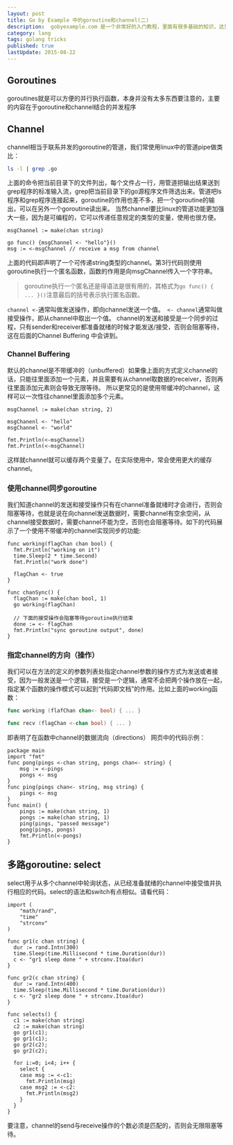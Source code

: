 ```yaml
---
layout: post
title: Go by Example 中的goroutine和channel(二)
description:  gobyexample.com 是一个非常好的入门教程，里面有很多基础的知识，这里主要记录一些比较有“新意”的点。这是第二部分。这些笔记记得越来越细了，本来只打算记一些比较有新意的东西的，现在想记就记了。
category: lang
tags: golang tricks
published: true
lastUpdate: 2015-08-22
---
```


## Goroutines ##
goroutines就是可以方便的并行执行函数，本身并没有太多东西要注意的，主要的内容在于goroutine和channel结合的并发程序

## Channel ##
channel相当于联系并发的goroutine的管道，我们常使用linux中的管道pipe做类比：

```bash
ls -l | grep .go
```
上面的命令把当前目录下的文件列出，每个文件占一行，用管道把输出结果送到grep程序的标准输入流，grep把当前目录下的go源程序文件筛选出来。管道吧ls程序和grep程序连接起来，goroutine的作用也差不多，把一个goroutine的输出，可以在另外一个goroutine读出来。
当然channel要比linux的管道功能更加强大一些，因为是可编程的，它可以传递任意规定的类型的变量，使用也很方便。

```golang
msgChannel := make(chan string)

go func() {msgChannel <- "hello"}()
msg := <-msgChannel // receive a msg from channel
```
上面的代码即声明了一个可传递string类型的channel。第3行代码则使用goroutine执行一个匿名函数，函数的作用是向msgChannel传入一个字符串。

> goroutine执行一个匿名还是得语法是很有用的，其格式为```go func() { ... }()```注意最后的括号表示执行匿名函数。

```channel <-```通常叫做发送操作，即向channel发送一个值。``` <- channel```通常叫做接受操作，即从channel中取出一个值。
channel的发送和接受是一个同步的过程，只有sender和receiver都准备就绪的时候才能发送/接受，否则会阻塞等待，这在后面的Channel Buffering 中会讲到。

### Channel Buffering ###
默认的channel是不带缓冲的（unbuffered）如果像上面的方式定义channel的话，只能往里面添加一个元素，并且需要有从channel取数据的receiver，否则再往里面添加元素则会导致无限等待。
所以更常见的是使用带缓冲的channel，这样可以一次性往channel里面添加多个元素。

```golang
msgChannel := make(chan string, 2)

msgChanenl <- "hello"
msgChannel <- "world"

fmt.Println(<-msgChannel)
fmt.Println(<-msgChannel)
```
这样就channel就可以缓存两个变量了。在实际使用中，常会使用更大的缓存channel。

### 使用channel同步goroutine ###
我们知道channel的发送和接受操作只有在channel准备就绪时才会进行，否则会阻塞等待，也就是说在向channel发送数据时，需要channel有空余空间，从channel接受数据时，需要channel不能为空，否则也会阻塞等待。如下的代码展示了一个使用不带缓冲的channel实现同步的功能:

```golang
func working(flagChan chan bool) {
  fmt.Println("working on it")
  time.Sleep(2 * time.Second)
  fmt.Println("work done")            

  flagChan <- true
}

func chanSync() {
  flagChan := make(chan bool, 1)
  go working(flagChan)

  // 下面的接受操作会阻塞等待goroutine执行结束
  done := <- flagChan 
  fmt.Println("sync goroutine output", done)
}
```

### 指定channel的方向（操作） ###
我们可以在方法的定义的参数列表处指定channel参数的操作方式为发送或者接受，因为一般发送是一个逻辑，接受是一个逻辑，通常不会把两个操作放在一起，指定某个函数的操作模式可以起到“代码即文档”的作用。比如上面的working函数：

```go
func working (flafChan chan<- bool) { ... }

func recv (flagChan <-chan bool) { ... }
```
即表明了在函数中channel的数据流向（directions）
网页中的代码示例：

```
package main
import "fmt"
func pong(pings <-chan string, pongs chan<- string) {
    msg := <-pings
    pongs <- msg
}
func ping(pings chan<- string, msg string) {
    pings <- msg
}
func main() {
    pings := make(chan string, 1)
    pongs := make(chan string, 1)
    ping(pings, "passed message")
    pong(pings, pongs)
    fmt.Println(<-pongs)
}
```

## 多路goroutine: select ##
select用于从多个channel中轮询状态，从已经准备就绪的channel中接受值并执行相应的代码。select的语法和switch有点相似。请看代码：

```
import (
	"math/rand",
	"time"
	"strconv"
)

func gr1(c chan string) {
  dur := rand.Intn(300)
  time.Sleep(time.Millisecond * time.Duration(dur))
  c <- "gr1 sleep done " + strconv.Itoa(dur)
}

func gr2(c chan string) {
  dur := rand.Intn(400)
  time.Sleep(time.Millisecond * time.Duration(dur))
  c <- "gr2 sleep done " + strconv.Itoa(dur)
}

func selects() {
  c1 := make(chan string)
  c2 := make(chan string)
  go gr1(c1);
  go gr1(c1);
  go gr2(c2);
  go gr2(c2);

  for i:=0; i<4; i++ {
    select {
    case msg := <-c1:
      fmt.Println(msg)
    case msg2 := <-c2:
      fmt.Println(msg2)
    }
  }
}
```
要注意，channel的send与receive操作的个数必须是匹配的，否则会无限阻塞等待。


